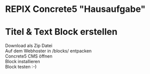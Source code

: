 # REPIX Concrete5 "Hausaufgabe"
# Titel & Text Block erstellen

Download als Zip Datei </br>
Auf dem Webhoster in /blocks/ entpacken </br>
Concrete5 CMS öffnen </br>
Block installieren </br>
Block testen :-)
